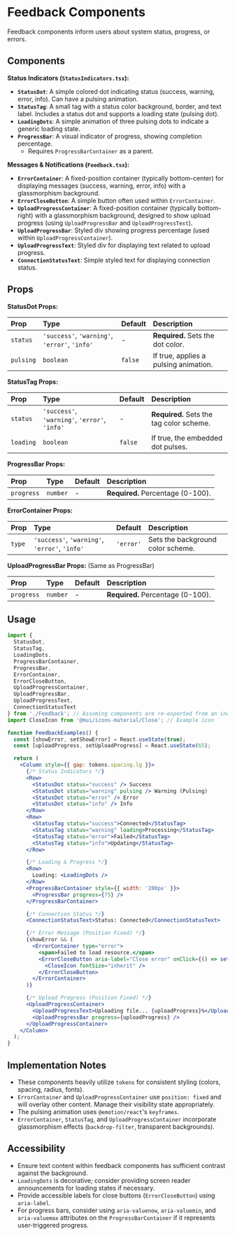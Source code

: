 # Feedback Components

Feedback components inform users about system status, progress, or errors.

## Components

**Status Indicators (`StatusIndicators.tsx`):**

- **`StatusDot`**: A simple colored dot indicating status (success, warning, error, info). Can have a pulsing animation.
- **`StatusTag`**: A small tag with a status color background, border, and text label. Includes a status dot and supports a loading state (pulsing dot).
- **`LoadingDots`**: A simple animation of three pulsing dots to indicate a generic loading state.
- **`ProgressBar`**: A visual indicator of progress, showing completion percentage.
  - Requires `ProgressBarContainer` as a parent.

**Messages & Notifications (`Feedback.tsx`):**

- **`ErrorContainer`**: A fixed-position container (typically bottom-center) for displaying messages (success, warning, error, info) with a glassmorphism background.
- **`ErrorCloseButton`**: A simple button often used within `ErrorContainer`.
- **`UploadProgressContainer`**: A fixed-position container (typically bottom-right) with a glassmorphism background, designed to show upload progress (using `UploadProgressBar` and `UploadProgressText`).
- **`UploadProgressBar`**: Styled div showing progress percentage (used within `UploadProgressContainer`).
- **`UploadProgressText`**: Styled div for displaying text related to upload progress.
- **`ConnectionStatusText`**: Simple styled text for displaying connection status.

## Props

**StatusDot Props:**

| Prop      | Type                                           | Default | Description                               |
| :-------- | :--------------------------------------------- | :------ | :---------------------------------------- |
| `status`  | `'success'`, `'warning'`, `'error'`, `'info'` | -       | **Required.** Sets the dot color.         |
| `pulsing` | `boolean`                                      | `false` | If true, applies a pulsing animation.     |

**StatusTag Props:**

| Prop      | Type                                           | Default | Description                               |
| :-------- | :--------------------------------------------- | :------ | :---------------------------------------- |
| `status`  | `'success'`, `'warning'`, `'error'`, `'info'` | -       | **Required.** Sets the tag color scheme.  |
| `loading` | `boolean`                                      | `false` | If true, the embedded dot pulses.         |

**ProgressBar Props:**

| Prop       | Type     | Default | Description                           |
| :--------- | :------- | :------ | :------------------------------------ |
| `progress` | `number` | -       | **Required.** Percentage (0-100).     |

**ErrorContainer Props:**

| Prop   | Type                                           | Default   | Description                                |
| :----- | :--------------------------------------------- | :-------- | :----------------------------------------- |
| `type` | `'success'`, `'warning'`, `'error'`, `'info'` | `'error'` | Sets the background color scheme.        |

**UploadProgressBar Props:** (Same as ProgressBar)

| Prop       | Type     | Default | Description                           |
| :--------- | :------- | :------ | :------------------------------------ |
| `progress` | `number` | -       | **Required.** Percentage (0-100).     |

## Usage

```jsx
import {
  StatusDot,
  StatusTag,
  LoadingDots,
  ProgressBarContainer,
  ProgressBar,
  ErrorContainer,
  ErrorCloseButton,
  UploadProgressContainer,
  UploadProgressBar,
  UploadProgressText,
  ConnectionStatusText
} from './Feedback'; // Assuming components are re-exported from an index file
import CloseIcon from '@mui/icons-material/Close'; // Example icon

function FeedbackExamples() {
  const [showError, setShowError] = React.useState(true);
  const [uploadProgress, setUploadProgress] = React.useState(65);

  return (
    <Column style={{ gap: tokens.spacing.lg }}>
      {/* Status Indicators */}
      <Row>
        <StatusDot status="success" /> Success
        <StatusDot status="warning" pulsing /> Warning (Pulsing)
        <StatusDot status="error" /> Error
        <StatusDot status="info" /> Info
      </Row>
      <Row>
        <StatusTag status="success">Connected</StatusTag>
        <StatusTag status="warning" loading>Processing</StatusTag>
        <StatusTag status="error">Failed</StatusTag>
        <StatusTag status="info">Updating</StatusTag>
      </Row>

      {/* Loading & Progress */}
      <Row>
        Loading: <LoadingDots />
      </Row>
      <ProgressBarContainer style={{ width: '200px' }}>
        <ProgressBar progress={75} />
      </ProgressBarContainer>

      {/* Connection Status */}
      <ConnectionStatusText>Status: Connected</ConnectionStatusText>

      {/* Error Message (Position Fixed) */}
      {showError && (
        <ErrorContainer type="error">
          <span>Failed to load resource.</span>
          <ErrorCloseButton aria-label="Close error" onClick={() => setShowError(false)}>
            <CloseIcon fontSize="inherit" />
          </ErrorCloseButton>
        </ErrorContainer>
      )}

      {/* Upload Progress (Position Fixed) */}
      <UploadProgressContainer>
        <UploadProgressText>Uploading file... {uploadProgress}%</UploadProgressText>
        <UploadProgressBar progress={uploadProgress} />
      </UploadProgressContainer>
    </Column>
  );
}
```

## Implementation Notes

- These components heavily utilize `tokens` for consistent styling (colors, spacing, radius, fonts).
- `ErrorContainer` and `UploadProgressContainer` use `position: fixed` and will overlay other content. Manage their visibility state appropriately.
- The pulsing animation uses `@emotion/react`'s `keyframes`.
- `ErrorContainer`, `StatusTag`, and `UploadProgressContainer` incorporate glassmorphism effects (`backdrop-filter`, transparent backgrounds).

## Accessibility

- Ensure text content within feedback components has sufficient contrast against the background.
- `LoadingDots` is decorative; consider providing screen reader announcements for loading states if necessary.
- Provide accessible labels for close buttons (`ErrorCloseButton`) using `aria-label`.
- For progress bars, consider using `aria-valuenow`, `aria-valuemin`, and `aria-valuemax` attributes on the `ProgressBarContainer` if it represents user-triggered progress. 